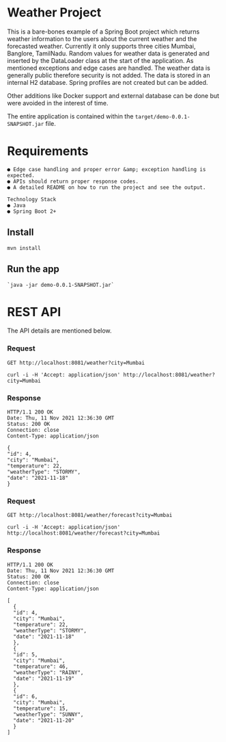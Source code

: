 # Weather Project
 This is a bare-bones example of a Spring Boot project which returns weather information to the users about the current weather and the forecasted weather.
 Currently it only supports three cities Mumbai, Banglore, TamilNadu. Random values for weather data is generated and inserted by the DataLoader class at the start of the application.
 As mentioned exceptions and edge cases are handled. 
 The weather data is generally public therefore security is not added.
 The data is stored in an internal H2 database.
 Spring profiles are not created but can be added.

Other additions like Docker support and external database can be done but were avoided in the interest of time.


The entire application is contained within the `target/demo-0.0.1-SNAPSHOT.jar` file.


# Requirements
    ● Edge case handling and proper error &amp; exception handling is expected.
    ● APIs should return proper response codes.
    ● A detailed README on how to run the project and see the output.
    
    Technology Stack
    ● Java
    ● Spring Boot 2+



## Install

    mvn install

## Run the app

    `java -jar demo-0.0.1-SNAPSHOT.jar`


# REST API

The API details are mentioned below.


### Request

`GET http://localhost:8081/weather?city=Mumbai`

    curl -i -H 'Accept: application/json' http://localhost:8081/weather?city=Mumbai

### Response

    HTTP/1.1 200 OK
    Date: Thu, 11 Nov 2021 12:36:30 GMT
    Status: 200 OK
    Connection: close
    Content-Type: application/json
    
    {
    "id": 4,
    "city": "Mumbai",
    "temperature": 22,
    "weatherType": "STORMY",
    "date": "2021-11-18"
    }


### Request

`GET http://localhost:8081/weather/forecast?city=Mumbai`

    curl -i -H 'Accept: application/json' http://localhost:8081/weather/forecast?city=Mumbai

### Response

    HTTP/1.1 200 OK
    Date: Thu, 11 Nov 2021 12:36:30 GMT
    Status: 200 OK
    Connection: close
    Content-Type: application/json
    
    [
      {
      "id": 4,
      "city": "Mumbai",
      "temperature": 22,
      "weatherType": "STORMY",
      "date": "2021-11-18"
      },
      {
      "id": 5,
      "city": "Mumbai",
      "temperature": 46,
      "weatherType": "RAINY",
      "date": "2021-11-19"
      },
      {
      "id": 6,
      "city": "Mumbai",
      "temperature": 15,
      "weatherType": "SUNNY",
      "date": "2021-11-20"
      }
    ]

